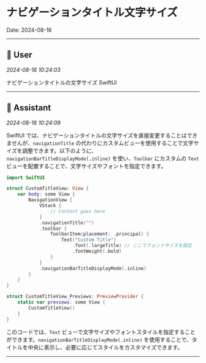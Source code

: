 # ナビゲーションタイトル文字サイズ

Date: 2024-08-16

---

## 👤 User
*2024-08-16 10:24:03*

ナビゲーションタイトルの文字サイズ SwiftUi

---

## 🤖 Assistant
*2024-08-16 10:24:09*

SwiftUI では、ナビゲーションタイトルの文字サイズを直接変更することはできませんが、`navigationTitle` の代わりにカスタムビューを使用することで文字サイズを調整できます。以下のように、`navigationBarTitleDisplayMode(.inline)` を使い、`Toolbar` にカスタムの `Text` ビューを配置することで、文字サイズやフォントを指定できます。

```swift
import SwiftUI

struct CustomTitleView: View {
    var body: some View {
        NavigationView {
            VStack {
                // Content goes here
            }
            .navigationTitle("")
            .toolbar {
                ToolbarItem(placement: .principal) {
                    Text("Custom Title")
                        .font(.largeTitle) // ここでフォントサイズを設定
                        .fontWeight(.bold)
                }
            }
            .navigationBarTitleDisplayMode(.inline)
        }
    }
}

struct CustomTitleView_Previews: PreviewProvider {
    static var previews: some View {
        CustomTitleView()
    }
}
```

このコードでは、`Text` ビューで文字サイズやフォントスタイルを指定することができます。`navigationBarTitleDisplayMode(.inline)` を使用することで、タイトルを中央に表示し、必要に応じてスタイルをカスタマイズできます。

---
